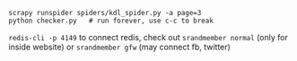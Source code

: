 ```shell
scrapy runspider spiders/kdl_spider.py -a page=3
python checker.py   # run forever, use c-c to break
```

`redis-cli -p 4149` to connect redis,
check out `srandmember normal` (only for inside website) or `srandmember gfw` (may connect fb, twitter)
